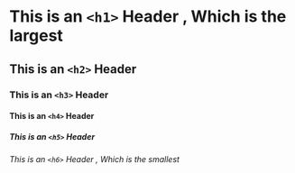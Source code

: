 # This is an `<h1>` Header , Which is the largest
## This is an `<h2>` Header 
### This is an `<h3>` Header
#### This is an `<h4>` Header
##### This is an `<h5>` Header
###### This is an `<h6>` Header , Which is the smallest
